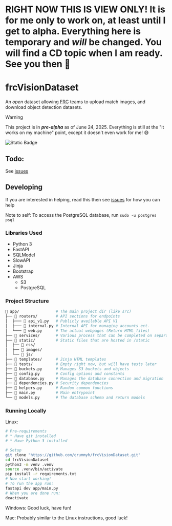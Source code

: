 # RIGHT NOW THIS IS VIEW ONLY! It is for me only to work on, at least until I get to alpha. Everything here is temporary and *will* be changed. You will find a CD topic when I am ready. See you then :wave:

# frcVisionDataset

An *open* dataset allowing <abbr title="FIRST Robotics Competition">FRC</abbr> teams to upload match images, and download object detection datasets.

> [!WARNING]
> This project is in ***pre-alpha*** as of June 24, 2025. Everything is still at the "it works on my machine" point, except it doesn't even work for me! :sweat_smile:

![Static Badge](https://img.shields.io/badge/Licence-MIT-blue?style=for-the-badge)

## Todo:

See [issues](https://github.com/crummyh/frcVisionDataset/issues)

## Developing

If you are interested in helping, read this then see [issues](https://github.com/crummyh/frcVisionDataset/issues) for how you can help

Note to self:
To access the PostgreSQL database, run `sudo -u postgres psql`

### Libraries Used

* Python 3
* FastAPI
* SQLModel
* SlowAPI
* Jinja
* Bootstrap
* AWS
  * S3
  * PostgreSQL

### Project Structure

```bash
📁 app/                # The main project dir (like src)
├── 📁 routers/        # API sections for endpoints
│  ├─── 🐍 api_v1.py   # Publicly available API V1
│  ├─── 🐍 internal.py # Internal API for managing accounts ect.
│  └─── 🐍 web.py      # The actual webpages (Return HTML files)
├── 📁 services/       # Various process that can be completed on separate threads
├── 📁 static/         # Static files that are hosted in /static
│  ├── 📁 css/
│  ├── 📁 images/
│  └── 📁 js/
├── 📁 templates/      # Jinja HTML templates
├── 📁 tests/          # Empty right now, but will have tests later
├── 🐍 buckets.py      # Manages S3 buckets and objects
├── 🐍 config.py       # Config options and constants
├── 🐍 database.py     # Manages the database connection and migration
├── 🐍 dependencies.py # Security dependencies
├── 🐍 helpers.py      # Random common functions
├── 🐍 main.py         # Main entrypoint
└── 🐍 models.py       # The database schema and return models
```

### Running Locally
Linux:
```bash
# Pre-requirements
# * Have git installed
# * Have Python 3 installed

# Setup
git clone "https://github.com/crummyh/frcVisionDataset.git"
cd frcVisionDataset
python3 -m venv .venv
source .venv/bin/activate
pip install -r requirements.txt
# Now start working!
# To run the app run:
fastapi dev app/main.py
# When you are done run:
deactivate
```

Windows:
Good luck, have fun!

Mac:
Probably similar to the Linux instructions, good luck!
